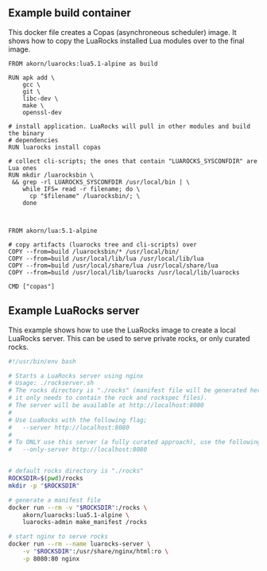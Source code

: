 ## Example build container

This docker file creates a Copas (asynchroneous scheduler) image. It shows how
to copy the LuaRocks installed Lua modules over to the final image.

```docker
FROM akorn/luarocks:lua5.1-alpine as build

RUN apk add \
    gcc \
    git \
    libc-dev \
    make \
    openssl-dev

# install application. LuaRocks will pull in other modules and build the binary
# dependencies
RUN luarocks install copas

# collect cli-scripts; the ones that contain "LUAROCKS_SYSCONFDIR" are Lua ones
RUN mkdir /luarocksbin \
 && grep -rl LUAROCKS_SYSCONFDIR /usr/local/bin | \
    while IFS= read -r filename; do \
      cp "$filename" /luarocksbin/; \
    done



FROM akorn/lua:5.1-alpine

# copy artifacts (luarocks tree and cli-scripts) over
COPY --from=build /luarocksbin/* /usr/local/bin/
COPY --from=build /usr/local/lib/lua /usr/local/lib/lua
COPY --from=build /usr/local/share/lua /usr/local/share/lua
COPY --from=build /usr/local/lib/luarocks /usr/local/lib/luarocks

CMD ["copas"]
```

## Example LuaRocks server

This example shows how to use the LuaRocks image to create a local LuaRocks
server. This can be used to serve private rocks, or only curated rocks.

```bash
#!/usr/bin/env bash

# Starts a LuaRocks server using nginx
# Usage: ./rockserver.sh
# The rocks directory is "./rocks" (manifest file will be generated here, so
# it only needs to contain the rock and rockspec files).
# The server will be available at http://localhost:8080
#
# Use LuaRocks with the following flag;
#   --server http://localhost:8080
#
# To ONLY use this server (a fully curated approach), use the following flag;
#   --only-server http://localhost:8080


# default rocks directory is "./rocks"
ROCKSDIR=$(pwd)/rocks
mkdir -p "$ROCKSDIR"

# generate a manifest file
docker run --rm -v "$ROCKSDIR":/rocks \
    akorn/luarocks:lua5.1-alpine \
    luarocks-admin make_manifest /rocks

# start nginx to serve rocks
docker run --rm --name luarocks-server \
    -v "$ROCKSDIR":/usr/share/nginx/html:ro \
    -p 8080:80 nginx
```